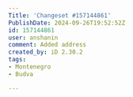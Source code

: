 ```yaml
---
Title: 'Changeset #157144861'
PublishDate: 2024-09-26T19:52:52Z
id: 157144861
user: anshanin
comment: Added address
created_by: iD 2.30.2
tags:
- Montenegro
- Budva

---
```

